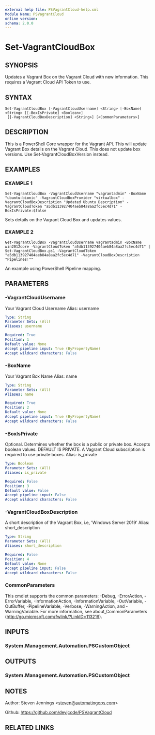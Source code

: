```yaml
---
external help file: PSVagrantCloud-help.xml
Module Name: PSVagrantCloud
online version:
schema: 2.0.0
---
```


# Set-VagrantCloudBox

## SYNOPSIS
Updates a Vagrant Box on the Vagrant Cloud with new information.
This requires a Vagrant Cloud API Token to use.

## SYNTAX

```
Set-VagrantCloudBox [-VagrantCloudUsername] <String> [-BoxName] <String> [[-BoxIsPrivate] <Boolean>]
 [[-VagrantCloudBoxDescription] <String>] [<CommonParameters>]
```

## DESCRIPTION
This is a PowerShell Core wrapper for the Vagrant API.
This will update Vagrant Box details on the Vagrant Cloud. 
This does not update box versions.
Use Set-VagrantCloudBoxVersion instead.

## EXAMPLES

### EXAMPLE 1
```
Set-VagrantCloudBox -VagrantCloudUsername "vagrantadmin" -BoxName "ubuntu-bionic" -VagrantCloudBoxProvider "virtualbox" -VagrantCloudBoxDescription "Updated Ubuntu Description" -VagrantCloudToken "a5db113927404aeb84a8aa2fc5ec4d71" -BoxIsPrivate:$false
```

Sets details on the Vagrant Cloud Box and updates values.

### EXAMPLE 2
```
Get-VagrantCloudBox -VagrantCloudUsername vagrantadmin -BoxName win2012core -VagrantCloudToken "a5db113927404aeb84a8aa2fc5ec4d71" | Set-VagrantCloudBox.ps1 -VagrantCloudToken "a5db113927404aeb84a8aa2fc5ec4d71" -VagrantCloudBoxDescription "Pipelines!""
```

An example using PowerShell Pipeline mapping.

## PARAMETERS

### -VagrantCloudUsername
Your Vagrant Cloud Username
Alias: username

```yaml
Type: String
Parameter Sets: (All)
Aliases: username

Required: True
Position: 1
Default value: None
Accept pipeline input: True (ByPropertyName)
Accept wildcard characters: False
```

### -BoxName
Your Vagrant Box Name
Alias: name

```yaml
Type: String
Parameter Sets: (All)
Aliases: name

Required: True
Position: 2
Default value: None
Accept pipeline input: True (ByPropertyName)
Accept wildcard characters: False
```

### -BoxIsPrivate
Optional.
Determines whether the box is a public or private box.
Accepts boolean values.
DEFAULT IS PRIVATE.
A Vagrant Cloud subscription is required to use private boxes.
Alias: is_private

```yaml
Type: Boolean
Parameter Sets: (All)
Aliases: is_private

Required: False
Position: 3
Default value: False
Accept pipeline input: False
Accept wildcard characters: False
```

### -VagrantCloudBoxDescription
A short description of the Vagrant Box, i.e, 'Windows Server 2019'
Alias: short_description

```yaml
Type: String
Parameter Sets: (All)
Aliases: short_description

Required: False
Position: 4
Default value: None
Accept pipeline input: False
Accept wildcard characters: False
```

### CommonParameters
This cmdlet supports the common parameters: -Debug, -ErrorAction, -ErrorVariable, -InformationAction, -InformationVariable, -OutVariable, -OutBuffer, -PipelineVariable, -Verbose, -WarningAction, and -WarningVariable.
For more information, see about_CommonParameters (http://go.microsoft.com/fwlink/?LinkID=113216).

## INPUTS

### System.Management.Automation.PSCustomObject
## OUTPUTS

### System.Management.Automation.PSCustomObject
## NOTES
Author: Steven Jennings \<steven@automatingops.com\>

Github: https://github.com/deyjcode/PSVagrantCloud

## RELATED LINKS

